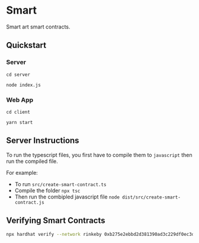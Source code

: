 # Smart

Smart art smart contracts.

## Quickstart

### Server

`cd server`

`node index.js`

### Web App

`cd client`

`yarn start`

## Server Instructions

To run the typescript files, you first have to compile them to `javascript` then run the compiled file.

For example:

- To run `src/create-smart-contract.ts`
- Compile the folder `npx tsc`
- Then run the combipled javascript file `node dist/src/create-smart-contract.js`

## Verifying Smart Contracts

```bash
npx hardhat verify --network rinkeby 0xb275e2ebbd2d381390ad3c229df0ec3dd0e9edf5 "0x27f7e8d7c63c414eae2bb07e1a9b9057a1d382cf" "0x27f7e8d7c63c414eae2bb07e1a9b9057a1d382cf" 250
```
